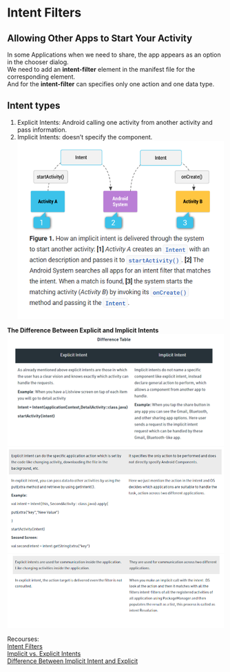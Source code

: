 # Intent Filters

## Allowing Other Apps to Start Your Activity 
In some Applications when we need to share, the app appears as an option in the chooser dialog.  
We need to add an **intent-filter** element in the manifest file for the corresponding <activity> element.  
And for the **intent-filter** can specifies only one action and one data type.  
  
## Intent types
1. Explicit Intents: Android calling one activity from another activity and pass information.  
2. Implicit Intents: doesn’t specify the component.  
![imp](./Notifications/ImplicitIntent.PNG)  

**The Difference Between Explicit and Implicit Intents**  
![diff](./Notifications/diff.PNG)  
![diff2](./Notifications/diff2.PNG)  
![diff3](./Notifications/diff3.PNG)  

Recourses:  
[Intent Filters](https://developer.android.com/training/basics/intents/filters)  
[Implicit vs. Explicit Intents](https://developer.android.com/guide/components/intents-filters#Types)  
[Difference Between Implicit Intent and Explicit](https://www.geeksforgeeks.org/difference-between-implicit-intent-and-explicit-intent-in-android/)    